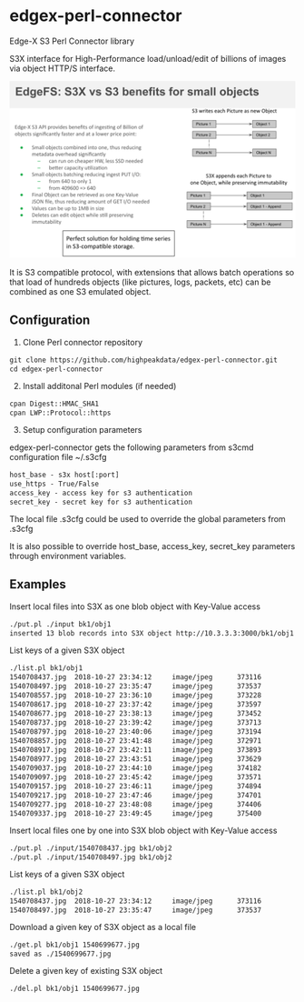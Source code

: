 # edgex-perl-connector
Edge-X S3 Perl Connector library

S3X interface for High-Performance load/unload/edit of billions of images
via object HTTP/S interface.

<p align="center">
  <img src="https://github.com/Nexenta/edgex-perl-connector/raw/master/edgefs-s3x-kv-benefits.png?raw=true" alt="edgefs-s3x-kv-benefits.png"/>
</p>

It is S3 compatible protocol, with extensions that allows batch operations
so that load of hundreds objects (like pictures, logs, packets, etc) can be
combined as one S3 emulated object.

## Configuration

1. Clone Perl connector repository

```
git clone https://github.com/highpeakdata/edgex-perl-connector.git
cd edgex-perl-connector
```

2. Install additonal Perl modules (if needed)

```
cpan Digest::HMAC_SHA1
cpan LWP::Protocol::https
```

3. Setup configuration parameters

edgex-perl-connector gets the following parameters from s3cmd configuration file ~/.s3cfg

```
host_base - s3x host[:port]
use_https - True/False 
access_key - access key for s3 authentication
secret_key - secret key for s3 authentication
```

The local file .s3cfg could be used to override the global parameters from .s3cfg

It is also possible to override host_base, access_key, secret_key parameters through environment variables.


## Examples

Insert local files into S3X as one blob object with Key-Value access

```
./put.pl ./input bk1/obj1
inserted 13 blob records into S3X object http://10.3.3.3:3000/bk1/obj1
```

List keys of a given S3X object

```
./list.pl bk1/obj1
1540708437.jpg  2018-10-27 23:34:12     image/jpeg      373116
1540708497.jpg  2018-10-27 23:35:47     image/jpeg      373537
1540708557.jpg  2018-10-27 23:36:10     image/jpeg      373228
1540708617.jpg  2018-10-27 23:37:42     image/jpeg      373597
1540708677.jpg  2018-10-27 23:38:13     image/jpeg      373452
1540708737.jpg  2018-10-27 23:39:42     image/jpeg      373713
1540708797.jpg  2018-10-27 23:40:06     image/jpeg      373194
1540708857.jpg  2018-10-27 23:41:48     image/jpeg      372971
1540708917.jpg  2018-10-27 23:42:11     image/jpeg      373893
1540708977.jpg  2018-10-27 23:43:51     image/jpeg      373629
1540709037.jpg  2018-10-27 23:44:10     image/jpeg      374182
1540709097.jpg  2018-10-27 23:45:42     image/jpeg      373571
1540709157.jpg  2018-10-27 23:46:11     image/jpeg      374894
1540709217.jpg  2018-10-27 23:47:46     image/jpeg      374701
1540709277.jpg  2018-10-27 23:48:08     image/jpeg      374406
1540709337.jpg  2018-10-27 23:49:45     image/jpeg      375400
```

Insert local files one by one into S3X blob object with Key-Value access

```
./put.pl ./input/1540708437.jpg bk1/obj2
./put.pl ./input/1540708497.jpg bk1/obj2
```

List keys of a given S3X object

```
./list.pl bk1/obj2
1540708437.jpg  2018-10-27 23:34:12     image/jpeg      373116
1540708497.jpg  2018-10-27 23:35:47     image/jpeg      373537
```

Download a given key of S3X object as a local file

```
./get.pl bk1/obj1 1540699677.jpg
saved as ./1540699677.jpg
```

Delete a given key of existing S3X object

```
./del.pl bk1/obj1 1540699677.jpg
```
